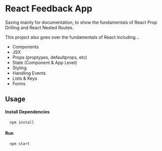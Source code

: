 # React Feedback App

Saving mainly for documentation, to show the fundamentals of React Prop Drilling and React Nested Routes.

This project also goes over the fundamentals of React including...

- Components
- JSX
- Props (proptypes, defaultprops, etc)
- State (Component & App Level)
- Styling
- Handling Events
- Lists & Keys
- Forms

## Usage

#### Install Dependencies

```http
  npm install
```

#### Run

```http
  npm start
```
